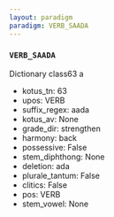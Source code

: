 ```yaml
---
layout: paradigm
paradigm: VERB_SAADA
---
```

### ` VERB_SAADA `

Dictionary class63 a
* kotus_tn: 63
* upos: VERB
* suffix_regex: aada
* kotus_av: None
* grade_dir: strengthen
* harmony: back
* possessive: False
* stem_diphthong: None
* deletion: ada
* plurale_tantum: False
* clitics: False
* pos: VERB
* stem_vowel: None
